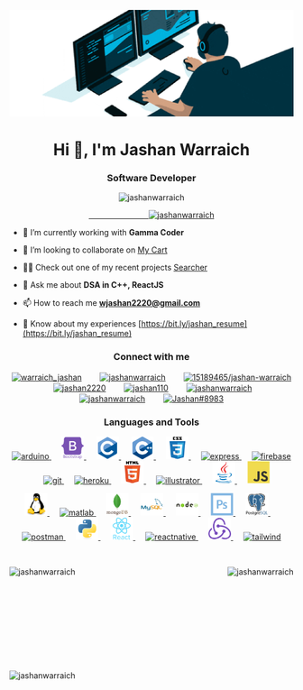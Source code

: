 ![MasterHead](https://github.com/jashanwarraich/jashanwarraich/blob/main/Images/ezgif-2-a30cb1db872.gif)

<h1 align="center">Hi 👋, I'm Jashan Warraich</h1>
<h3 align="center">Software Developer</h3>
<!-- <img align="right" alt="Coding" width="400" src="https://cdn.dribbble.com/users/1162077/screenshots/3848914/programmer.gif"> -->

<p align="center"> <img src="https://komarev.com/ghpvc/?username=jashanwarraich&label=Profile%20views&color=0e75b6&style=flat" alt="jashanwarraich" /> </p>

<p align="center"> <a href="https://github.com/ryo-ma/github-profile-trophy">&emsp;&emsp;&nbsp;&nbsp;&emsp;&emsp;&emsp;&emsp;&emsp;<img src="https://github-profile-trophy.vercel.app/?username=jashanwarraich&theme=juicyfresh&title=Joined2020,Commits,PullRequest,Repositories,Followers" alt="jashanwarraich" /></a> </p>
<!-- 
<p align="left"> - 🤝 Lets's connect <a href="https://www.linkedin.com/in/jashanwarraich/" target="blank"><img src="https://img.shields.io/badge/LinkedIn-0077B5?style=for-the-badge&logo=linkedin&logoColor=white" alt="jashanwarraich" /></a> 
align="left"> <a href="https://www.instagram.com/jashan110/" target="blank"><img src="https://img.shields.io/badge/Instagram-E4405F?style=for-the-badge&logo=instagram&logoColor=white" alt="jashanwarraich" /></a> </p> -->

- 🔭 I’m currently working with **Gamma Coder**

- 👯 I’m looking to collaborate on [My Cart](https://mern-ecommerce-jashan.herokuapp.com/)

- 👨‍💻 Check out one of my recent projects [Searcher](https://autosearcher.netlify.app/search)

- 💬 Ask me about **DSA in C++, ReactJS**

- 📫 How to reach me **wjashan2220@gmail.com**

- 📄 Know about my experiences [https://bit.ly/jashan_resume](https://bit.ly/jashan_resume)

<h3 align="center">Connect with me</h3>
<p align="center">
<a href="https://twitter.com/warraich_jashan" target="blank_"><img align="center" src="https://raw.githubusercontent.com/rahuldkjain/github-profile-readme-generator/master/src/images/icons/Social/twitter.svg" alt="warraich_jashan" height="30" width="40" /></a>&emsp;&emsp;
<a href="https://linkedin.com/in/jashanwarraich" target="blank"><img align="center" src="https://raw.githubusercontent.com/rahuldkjain/github-profile-readme-generator/master/src/images/icons/Social/linked-in-alt.svg" alt="jashanwarraich" height="30" width="40" /></a>&emsp;&emsp;
<a href="https://stackoverflow.com/users/15189465/jashan-warraich" target="blank"><img align="center" src="https://raw.githubusercontent.com/rahuldkjain/github-profile-readme-generator/master/src/images/icons/Social/stack-overflow.svg" alt="15189465/jashan-warraich" height="30" width="40" /></a>&emsp;&emsp;
<a href="https://fb.com/jashan2220" target="blank"><img align="center" src="https://raw.githubusercontent.com/rahuldkjain/github-profile-readme-generator/master/src/images/icons/Social/facebook.svg" alt="jashan2220" height="30" width="40" /></a>&emsp;&emsp;
<a href="https://instagram.com/jashan110" target="blank"><img align="center" src="https://raw.githubusercontent.com/rahuldkjain/github-profile-readme-generator/master/src/images/icons/Social/instagram.svg" alt="jashan110" height="30" width="40" /></a>&emsp;&emsp;
<a href="https://www.hackerrank.com/jashanwarraich" target="blank"><img align="center" src="https://raw.githubusercontent.com/rahuldkjain/github-profile-readme-generator/master/src/images/icons/Social/hackerrank.svg" alt="jashanwarraich" height="30" width="40" /></a>&emsp;&emsp;
<a href="https://www.leetcode.com/jashanwarraich" target="blank"><img align="center" src="https://raw.githubusercontent.com/rahuldkjain/github-profile-readme-generator/master/src/images/icons/Social/leet-code.svg" alt="jashanwarraich" height="30" width="40" /></a>&emsp;&emsp;
<a href="https://discord.gg/Jashan#8983" target="blank"><img align="center" src="https://raw.githubusercontent.com/rahuldkjain/github-profile-readme-generator/master/src/images/icons/Social/discord.svg" alt="Jashan#8983" height="30" width="40" /></a>
</p>

<h3 align="center">Languages and Tools</h3>
<p align="center"> 
<a href="https://www.arduino.cc/" target="_blank" rel="noreferrer"> <img src="https://cdn.worldvectorlogo.com/logos/arduino-1.svg" alt="arduino" width="40" height="40"/> </a> </a> &emsp;
<a href="https://getbootstrap.com" target="_blank" rel="noreferrer"> <img src="https://raw.githubusercontent.com/devicons/devicon/master/icons/bootstrap/bootstrap-plain-wordmark.svg" alt="bootstrap" width="40" height="40"/> </a> &emsp;
<a href="https://www.cprogramming.com/" target="_blank" rel="noreferrer"> <img src="https://raw.githubusercontent.com/devicons/devicon/master/icons/c/c-original.svg" alt="c" width="40" height="40"/> </a> &emsp;
<a href="https://www.w3schools.com/cpp/" target="_blank" rel="noreferrer"> <img src="https://raw.githubusercontent.com/devicons/devicon/master/icons/cplusplus/cplusplus-original.svg" alt="cplusplus" width="40" height="40"/> </a> &emsp;
<a href="https://www.w3schools.com/css/" target="_blank" rel="noreferrer"> <img src="https://raw.githubusercontent.com/devicons/devicon/master/icons/css3/css3-original-wordmark.svg" alt="css3" width="40" height="40"/> </a> &emsp;
<a href="https://expressjs.com" target="_blank" rel="noreferrer"> <img src="https://keenethics.com/wp-content/uploads/2021/10/Express.js.svg" alt="express" width="40" height="40"/> </a> &emsp;
<a href="https://firebase.google.com/" target="_blank" rel="noreferrer"> <img src="https://www.vectorlogo.zone/logos/firebase/firebase-icon.svg" alt="firebase" width="40" height="40"/> </a> &emsp;
<a href="https://git-scm.com/" target="_blank" rel="noreferrer"> <img src="https://www.vectorlogo.zone/logos/git-scm/git-scm-icon.svg" alt="git" width="40" height="40"/> </a>&emsp; 
<a href="https://heroku.com" target="_blank" rel="noreferrer"> <img src="https://www.vectorlogo.zone/logos/heroku/heroku-icon.svg" alt="heroku" width="40" height="40"/> </a>&emsp; 
<a href="https://www.w3.org/html/" target="_blank" rel="noreferrer"> <img src="https://raw.githubusercontent.com/devicons/devicon/master/icons/html5/html5-original-wordmark.svg" alt="html5" width="40" height="40"/> </a> &emsp;
<a href="https://www.adobe.com/in/products/illustrator.html" target="_blank" rel="noreferrer"> <img src="https://www.vectorlogo.zone/logos/adobe_illustrator/adobe_illustrator-icon.svg" alt="illustrator" width="40" height="40"/> </a> &emsp;
<a href="https://www.java.com" target="_blank" rel="noreferrer"> <img src="https://raw.githubusercontent.com/devicons/devicon/master/icons/java/java-original.svg" alt="java" width="40" height="40"/> </a> &emsp;
<a href="https://developer.mozilla.org/en-US/docs/Web/JavaScript" target="_blank" rel="noreferrer"> <img src="https://raw.githubusercontent.com/devicons/devicon/master/icons/javascript/javascript-original.svg" alt="javascript" width="40" height="40"/> </a><br>
</p>
<p align="center"> 
<a href="https://www.linux.org/" target="_blank" rel="noreferrer"> <img src="https://raw.githubusercontent.com/devicons/devicon/master/icons/linux/linux-original.svg" alt="linux" width="40" height="40"/> </a>&emsp;
<a href="https://www.mathworks.com/" target="_blank" rel="noreferrer"> <img src="https://upload.wikimedia.org/wikipedia/commons/2/21/Matlab_Logo.png" alt="matlab" width="40" height="40"/> </a> &emsp;
<a href="https://www.mongodb.com/" target="_blank" rel="noreferrer"> <img src="https://raw.githubusercontent.com/devicons/devicon/master/icons/mongodb/mongodb-original-wordmark.svg" alt="mongodb" width="40" height="40"/> </a> &emsp;
<a href="https://www.mysql.com/" target="_blank" rel="noreferrer"> <img src="https://raw.githubusercontent.com/devicons/devicon/master/icons/mysql/mysql-original-wordmark.svg" alt="mysql" width="40" height="40"/> </a> &emsp;
<a href="https://nodejs.org" target="_blank" rel="noreferrer"> <img src="https://raw.githubusercontent.com/devicons/devicon/master/icons/nodejs/nodejs-original-wordmark.svg" alt="nodejs" width="40" height="40"/> </a> &emsp;
<a href="https://www.photoshop.com/en" target="_blank" rel="noreferrer"> <img src="https://raw.githubusercontent.com/devicons/devicon/master/icons/photoshop/photoshop-line.svg" alt="photoshop" width="40" height="40"/> </a> &emsp;
<a href="https://www.postgresql.org" target="_blank" rel="noreferrer"> <img src="https://raw.githubusercontent.com/devicons/devicon/master/icons/postgresql/postgresql-original-wordmark.svg" alt="postgresql" width="40" height="40"/> </a> &emsp;
<a href="https://postman.com" target="_blank" rel="noreferrer"> <img src="https://www.vectorlogo.zone/logos/getpostman/getpostman-icon.svg" alt="postman" width="40" height="40"/> </a> &emsp;
<a href="https://www.python.org" target="_blank" rel="noreferrer"> <img src="https://raw.githubusercontent.com/devicons/devicon/master/icons/python/python-original.svg" alt="python" width="40" height="40"/> </a> &emsp;
<a href="https://reactjs.org/" target="_blank" rel="noreferrer"> <img src="https://raw.githubusercontent.com/devicons/devicon/master/icons/react/react-original-wordmark.svg" alt="react" width="40" height="40"/> </a> &emsp;
<a href="https://reactnative.dev/" target="_blank" rel="noreferrer"> <img src="https://reactnative.dev/img/header_logo.svg" alt="reactnative" width="40" height="40"/> </a> &emsp;
<a href="https://redux.js.org" target="_blank" rel="noreferrer"> <img src="https://raw.githubusercontent.com/devicons/devicon/master/icons/redux/redux-original.svg" alt="redux" width="40" height="40"/> </a> &emsp;
<a href="https://tailwindcss.com/" target="_blank" rel="noreferrer"> <img src="https://www.vectorlogo.zone/logos/tailwindcss/tailwindcss-icon.svg" alt="tailwind" width="40" height="40"/> </a> 
</p>
<br>
<p>
<p> <img align="right" src="https://github-readme-stats.vercel.app/api/top-langs?username=jashanwarraich&show_icons=true&locale=en&langs_count=10&exclude_repo=%20Tries-Implemented&theme=github_dark" alt="jashanwarraich" /></p>

<p><img align="left" src="https://github-readme-stats.vercel.app/api?username=jashanwarraich&show_icons=true&locale=en&theme=github_dark" alt="jashanwarraich" /><p><br><br><br><br><br><br><br><br><br>&emsp;</p></p>

<p><img align="left" src="https://github-readme-streak-stats.herokuapp.com/?user=jashanwarraich&theme=github-dark-blue" alt="jashanwarraich" /></p>
</p>
<!-- 
<table align="center">

  <tr>
    <td><img align="center" src="https://github-readme-stats.vercel.app/api?username=jashanwarraich&show_icons=true&locale=en&theme=github_dark" alt="jashanwarraich" /></td>
    <td><img align="center" src="https://github-readme-stats.vercel.app/api/top-langs?username=jashanwarraich&show_icons=true&locale=en&langs_count=10&exclude_repo=%20Tries-Implemented&theme=github_dark" alt="jashanwarraich" /></td>

  </tr>
  
  <tr>
    <td><img align=align="center" src="https://github-readme-streak-stats.herokuapp.com/?user=jashanwarraich&theme=github-dark-blue" alt="jashanwarraich" /></td>

  </tr>
</table> -->
